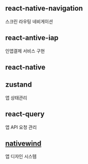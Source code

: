 ## react-native-navigation

스크린 라우팅 네비게이션


## react-antive-iap

인앱결제 서비스 구현

## react-native

## zustand

앱 상태관리

## react-query

앱 API 요청 관리


## [nativewind](https://github.com/marklawlor/nativewind)

앱 디자인 시스템

